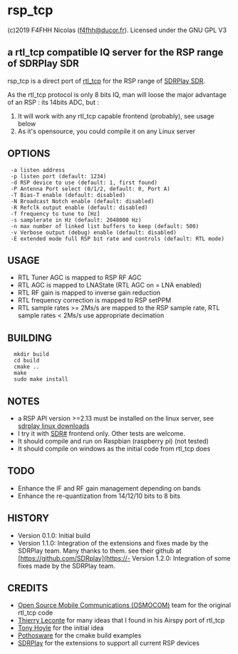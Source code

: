 # rsp_tcp

(c)2019 F4FHH Nicolas (f4fhh@ducor.fr). Licensed under the GNU GPL V3

## a rtl_tcp compatible IQ server for the RSP range of SDRPlay SDR

rsp_tcp is a direct port of [rtl_tcp](https://github.com/osmocom/rtl-sdr) for the RSP range of [SDRPlay SDR](https://www.sdrplay.com/).

As the rtl_tcp protocol is only 8 bits IQ, man will loose the major advantage of an RSP : its 14bits ADC, but :

1. It will work with any rtl_tcp capable frontend (probably), see usage below
2. As it's opensource, you could compile it on any Linux server

## OPTIONS
```
 -a listen address
 -p listen port (default: 1234)
 -d RSP device to use (default: 1, first found)
 -P Antenna Port select (0/1/2, default: 0, Port A)
 -T Bias-T enable (default: disabled)
 -N Broadcast Notch enable (default: disabled)
 -R Refclk output enable (default: disabled)
 -f frequency to tune to [Hz]
 -s samplerate in Hz (default: 2048000 Hz)
 -n max number of linked list buffers to keep (default: 500)
 -v Verbose output (debug) enable (default: disabled)
 -E extended mode full RSP bit rate and controls (default: RTL mode)
```
## USAGE
 - RTL Tuner AGC is mapped to RSP RF AGC
 - RTL AGC is mapped to LNAState (RTL AGC on = LNA enabled)
 - RTL RF gain is mapped to inverse gain reduction
 - RTL frequency correction is mapped to RSP setPPM
 - RTL sample rates >= 2Ms/s are mapped to the RSP sample rate, RTL sample rates < 2Ms/s use appropriate decimation

## BUILDING
```
  mkdir build
  cd build
  cmake ..
  make
  sudo make install
```
## NOTES
 - a RSP API version >=2.13 must be installed on the linux server, see [sdrplay linux downloads](https://www.sdrplay.com/downloads/)
 - I try it with [SDR#](https://airspy.com/download/) frontend only. Other tests are welcome.
 - It should compile and run on Raspbian (raspberry pi) (not tested)
 - It should compile on windows as the initial code from rtl_tcp does

## TODO
 - Enhance the IF and RF gain management depending on bands
 - Enhance the re-quantization from 14/12/10 bits to 8 bits

## HISTORY
 - Version 0.1.0: Initial build
 - Version 1.1.0: Integration of the extensions and fixes made by the SDRPlay team. Many thanks to them. see their github at [https://github.com/SDRplay](https://- Version 1.2.0: Integration of some fixes made by the SDRPlay team.

## CREDITS
 - [Open Source Mobile Communications (OSMOCOM)](https://github.com/osmocom/rtl-sdr.git) team for the original rtl_tcp code
 - [Thierry Leconte](https://github.com/TLeconte/airspy_tcp.git) for many ideas that I found in his Airspy port of rtl_tcp
 - [Tony Hoyle](https://github.com/TonyHoyle/sdrplay.git) for the initial idea
 - [Pothosware](https://github.com/pothosware) for the cmake build examples
 - [SDRPlay](https://github.com/SDRplay) for the extensions to support all current RSP devices